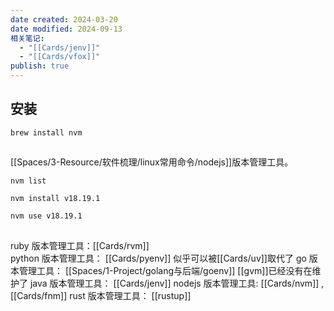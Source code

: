 ```yaml
---
date created: 2024-03-20
date modified: 2024-09-13
相关笔记:
  - "[[Cards/jenv]]"
  - "[[Cards/vfox]]"
publish: true
---
```


## 安装

```
brew install nvm
```

##

[[Spaces/3-Resource/软件梳理/linux常用命令/nodejs]]版本管理工具。

```
nvm list

nvm install v18.19.1

nvm use v18.19.1
```

## 


ruby 版本管理工具：[[Cards/rvm]]  
python 版本管理工具： [[Cards/pyenv]]  似乎可以被[[Cards/uv]]取代了
go 版本管理工具： [[Spaces/1-Project/golang与后端/goenv]]  [[gvm]]已经没有在维护了
java 版本管理工具： [[Cards/jenv]]
nodejs 版本管理工具: [[Cards/nvm]] , [[Cards/fnm]]
rust 版本管理工具： [[rustup]]


